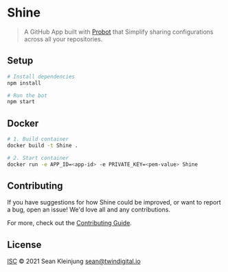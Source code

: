 # Shine

> A GitHub App built with [Probot](https://github.com/probot/probot) that Simplify sharing configurations across all your repositories.

## Setup

```sh
# Install dependencies
npm install

# Run the bot
npm start
```

## Docker

```sh
# 1. Build container
docker build -t Shine .

# 2. Start container
docker run -e APP_ID=<app-id> -e PRIVATE_KEY=<pem-value> Shine
```

## Contributing

If you have suggestions for how Shine could be improved, or want to report a bug, open an issue! We'd love all and any contributions.

For more, check out the [Contributing Guide](CONTRIBUTING.md).

## License

[ISC](LICENSE) © 2021 Sean Kleinjung <sean@twindigital.io>
